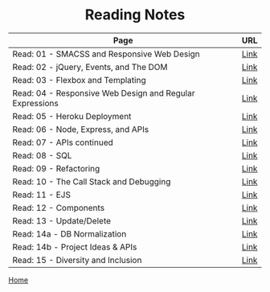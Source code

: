 # **<center> Reading Notes </center>**


 Page | URL
 ---- | ----
 Read: 01 - SMACSS and Responsive Web Design | [Link](https://faisalabuzaid.github.io/reading-notes/code301/class-01)
 Read: 02 - jQuery, Events, and The DOM | [Link](https://faisalabuzaid.github.io/reading-notes/code201/class-02)
 Read: 03 - Flexbox and Templating | [Link](https://faisalabuzaid.github.io/reading-notes/code201/class-03)
 Read: 04 - Responsive Web Design and Regular Expressions | [Link](https://faisalabuzaid.github.io/reading-notes/code201/class-04)
 Read: 05 - Heroku Deployment | [Link](https://faisalabuzaid.github.io/reading-notes/code201/class-05)
 Read: 06 - Node, Express, and APIs | [Link](https://faisalabuzaid.github.io/reading-notes/code201/class-06)
 Read: 07 - APIs continued | [Link](https://faisalabuzaid.github.io/reading-notes/code201/class-07)
 Read: 08 - SQL | [Link](https://faisalabuzaid.github.io/reading-notes/code201/class-08)
 Read: 09 - Refactoring | [Link](https://faisalabuzaid.github.io/reading-notes/code201/class-09)
 Read: 10 - The Call Stack and Debugging | [Link](https://faisalabuzaid.github.io/reading-notes/code201/class-10)
 Read: 11 - EJS | [Link](https://faisalabuzaid.github.io/reading-notes/code201/class-11)
 Read: 12 - Components | [Link](https://faisalabuzaid.github.io/reading-notes/code201/class-12)
 Read: 13 - Update/Delete | [Link](https://faisalabuzaid.github.io/reading-notes/code201/class-13)
 Read: 14a - DB Normalization | [Link](https://faisalabuzaid.github.io/reading-notes/code201/class14-a)
 Read: 14b - Project Ideas & APIs | [Link](https://faisalabuzaid.github.io/reading-notes/code201/class14-b)
 Read: 15 - Diversity and Inclusion | [Link](https://faisalabuzaid.github.io/reading-notes/code201/class-15)



[Home](../)